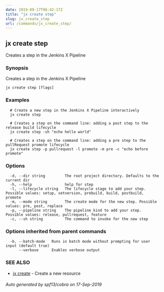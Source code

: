 ```yaml
---
date: 2019-09-17T06:42:17Z
title: "jx create step"
slug: jx_create_step
url: /commands/jx_create_step/
---
```

## jx create step

Creates a step in the Jenkins X Pipeline

### Synopsis

Creates a step in the Jenkins X Pipeline

```
jx create step [flags]
```

### Examples

```
  # Create a new step in the Jenkins X Pipeline interactively
  jx create step
  
  # Creates a step on the command line: adding a post step to the release build lifecycle
  jx create step -sh "echo hello world"
  
  # Creates a step on the command line: adding a pre step to the pullRequest promote lifecycle
  jx create step -p pullrequest -l promote -m pre -c "echo before promote"
```

### Options

```
  -d, --dir string         The root project directory. Defaults to the current dir
  -h, --help               help for step
  -l, --lifecycle string   The lifecycle stage to add your step. Possible values: setup, setversion, prebuild, build, postbuild, promote
  -m, --mode string        The create mode for the new step. Possible values: pre, post, replace
  -p, --pipeline string    The pipeline kind to add your step. Possible values: release, pullrequest, feature
  -c, --sh string          The command to invoke for the new step
```

### Options inherited from parent commands

```
  -b, --batch-mode   Runs in batch mode without prompting for user input (default true)
      --verbose      Enables verbose output
```

### SEE ALSO

* [jx create](/commands/jx_create/)	 - Create a new resource

###### Auto generated by spf13/cobra on 17-Sep-2019
